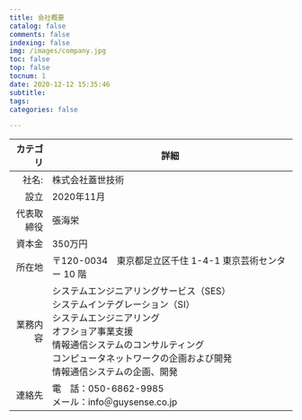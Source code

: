 ```yaml
---
title: 会社概要
catalog: false
comments: false
indexing: false
img: /images/company.jpg
toc: false
top: false
tocnum: 1
date: 2020-12-12 15:35:46
subtitle:
tags: 
categories: false

---
```

|カテゴリ|詳細|
|---:|----------------------------|
|社名:|株式会社蓋世技術|
|設立|2020年11月|
|代表取締役|張海栄|
|資本金|350万円|
|所在地|〒120-0034　東京都足立区千住 1-4-1 東京芸術センター 10 階　　　　　　　　　　|
|業務内容|システムエンジニアリングサービス（SES） <br> システムインテグレーション（SI） <br>システムエンジニアリング<br>オフショア事業支援 <br>情報通信システムのコンサルティング<br>コンピュータネットワークの企画および開発 <br> 情報通信システムの企画、開発|
|連絡先|電　話：050-6862-9985<br>メール：info＠guysense.co.jp|